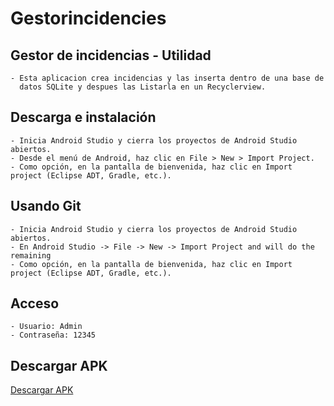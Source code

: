 # Gestorincidencies
## Gestor de incidencias - Utilidad
```
- Esta aplicacion crea incidencias y las inserta dentro de una base de 
  datos SQLite y despues las Listarla en un Recyclerview.
```
## Descarga e instalación
```
- Inicia Android Studio y cierra los proyectos de Android Studio abiertos.
- Desde el menú de Android, haz clic en File > New > Import Project.
- Como opción, en la pantalla de bienvenida, haz clic en Import project (Eclipse ADT, Gradle, etc.).
```
## Usando Git
```
- Inicia Android Studio y cierra los proyectos de Android Studio abiertos.
- En Android Studio -> File -> New -> Import Project and will do the remaining
- Como opción, en la pantalla de bienvenida, haz clic en Import project (Eclipse ADT, Gradle, etc.).
```
## Acceso
```
- Usuario: Admin
- Contraseña: 12345
```
## Descargar APK
[Descargar APK](https://github.com/cf17jeremy/Gestorincidencies/raw/main/gestorIn.apk)
